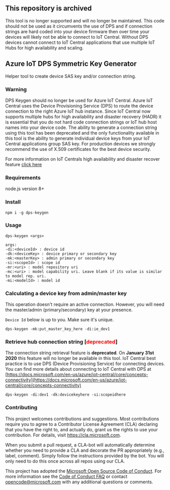 ## This repository is archived

This tool is no longer supported and will no longer be maintained.  This code should not be used as it circumvents the use of DPS and if connection strings are hard coded into your device firmware then over time your devices will likely not be able to connect to IoT Central.  Without DPS devices cannot connect to IoT Central applications that use multiple IoT Hubs for high availability and scaling.

## Azure IoT DPS Symmetric Key Generator

Helper tool to create device SAS key and/or connection string.

### Warning

DPS Keygen should no longer be used for Azure IoT Central.  Azure IoT Central uses the Device Provisioning Service (DPS) to route the device connection to the right Azure IoT hub instance.  Since IoT Central now supports multiple hubs for high availability and disaster recovery (HADR) it is essential that you do not hard code connection strings or IoT hub host names into your device code.  The ability to generate a connection string using this tool has been deprecated and the only functionality available in this tool is the ability to generate individual device keys from your IoT Central applications group SAS key.  For production devices we strongly recommend the use of X.509 certificates for the best device security.

For more information on IoT Centrals high availability and disaster recover feature [click here](https://docs.microsoft.com/en-us/azure/iot-central/core/concepts-best-practices)


### Requirements

node.js version 8+


### Install

```
npm i -g dps-keygen
```

### Usage

```
dps-keygen <args>

args:
-di:<deviceId> : device id
-dk:<deviceKey> : device primary or secondary key
-mk:<masterKey> : admin primary or secondary key
-si:<scopeId> : scope id
-mr:<uri> : model repository uri
-mc:<uri> : model capability uri. Leave blank if its value is similar to model rep. uri.
-mi:<modelId> : model id
```


### Calculating a device key from admin/master key

This operation doesn't require an active connection. However, you will need the
master/admin (primary/secondary) key at your presence.

`Device Id` below is up to you. Make sure it's unique.

```
dps-keygen -mk:put_master_key_here -di:ie_dev1
```

### Retrieve hub connection string [<span style="color:red">deprecated</span>]
The connection string retrieval feature is **deprecated**.
On **January 31st 2020** this feature will no longer be available in this tool. IoT Central best practice is to use DPS (Device Provisioning Service) for connecting devices. You can find more details about connecting to IoT Central with DPS at [https://docs.microsoft.com/en-us/azure/iot-central/core/concepts-connectivity](https://docs.microsoft.com/en-us/azure/iot-central/core/concepts-connectivity)

```
dps-keygen -di:dev1 -dk:devicekeyhere -si:scopeidhere
```

### Contributing

This project welcomes contributions and suggestions.  Most contributions require you to agree to a
Contributor License Agreement (CLA) declaring that you have the right to, and actually do, grant us
the rights to use your contribution. For details, visit https://cla.microsoft.com.

When you submit a pull request, a CLA-bot will automatically determine whether you need to provide
a CLA and decorate the PR appropriately (e.g., label, comment). Simply follow the instructions
provided by the bot. You will only need to do this once across all repos using our CLA.

This project has adopted the [Microsoft Open Source Code of Conduct](https://opensource.microsoft.com/codeofconduct/).
For more information see the [Code of Conduct FAQ](https://opensource.microsoft.com/codeofconduct/faq/) or
contact [opencode@microsoft.com](mailto:opencode@microsoft.com) with any additional questions or comments.
